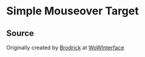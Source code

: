 # Simple Mouseover Target

## Source
Originally created by [Brodrick](https://www.wowinterface.com/forums/member.php?s=458eecda1b391798a1cf09dc3f05c4c0&action=getinfo&userid=14797) at [WoWInterface](https://www.wowinterface.com/)
